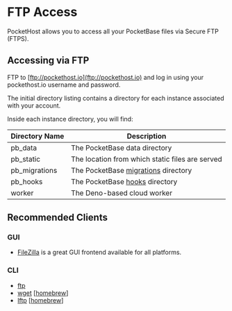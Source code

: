 # FTP Access

PocketHost allows you to access all your PocketBase files via Secure FTP (FTPS).

## Accessing via FTP

FTP to [ftp://pockethost.io](ftp://pockethost.io) and log in using your pockethost.io username and password.

The initial directory listing contains a directory for each instance associated with your account.

Inside each instance directory, you will find:

| Directory Name | Description                                                                   |
| -------------- | ----------------------------------------------------------------------------- |
| pb_data        | The PocketBase data directory                                                 |
| pb_static      | The location from which static files are served                               |
| pb_migrations  | The PocketBase [migrations](https://pocketbase.io/docs/migrations/) directory |
| pb_hooks       | The PocketBase [hooks](https://pocketbase.io/docs/js-overview/) directory     |
| worker         | The Deno-based cloud worker                                                   |

## Recommended Clients

### GUI

- [FileZilla](https://filezilla-project.org/) is a great GUI frontend available for all platforms.

### CLI

- [ftp](https://ftp.gnu.org/)
- [wget](https://www.gnu.org/software/wget/) [[homebrew](https://formulae.brew.sh/formula/wget)]
- [lftp](https://lftp.yar.ru/) [[homebrew](https://formulae.brew.sh/formula/lftp)]
